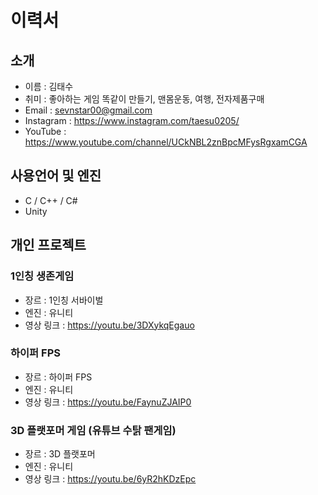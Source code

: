 # 이력서

## 소개
- 이름 : 김태수
- 취미 : 좋아하는 게임 똑같이 만들기, 맨몸운동, 여행, 전자제품구매
- Email : sevnstar00@gmail.com
- Instagram : https://www.instagram.com/taesu0205/
- YouTube : https://www.youtube.com/channel/UCkNBL2znBpcMFysRgxamCGA

## 사용언어 및 엔진
- C / C++ / C#
- Unity

## 개인 프로젝트
### 1인칭 생존게임
- 장르 : 1인칭 서바이벌
- 엔진 : 유니티
- 영상 링크 : https://youtu.be/3DXykqEgauo
### 하이퍼 FPS
- 장르 : 하이퍼 FPS
- 엔진 : 유니티
- 영상 링크 : https://youtu.be/FaynuZJAIP0
### 3D 플랫포머 게임 (유튜브 수탉 팬게임)
- 장르 : 3D 플랫포머
- 엔진 : 유니티
- 영상 링크 : https://youtu.be/6yR2hKDzEpc
